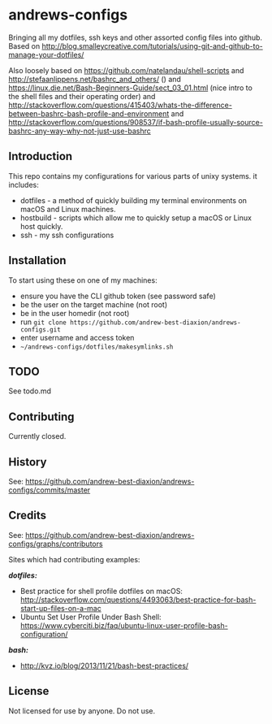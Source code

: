 # andrews-configs
Bringing all my dotfiles, ssh keys and other assorted config files into github.
Based on http://blog.smalleycreative.com/tutorials/using-git-and-github-to-manage-your-dotfiles/

Also loosely based on https://github.com/natelandau/shell-scripts
and http://stefaanlippens.net/bashrc_and_others/ ()
and https://linux.die.net/Bash-Beginners-Guide/sect_03_01.html (nice intro to the shell files and their operating order)
and http://stackoverflow.com/questions/415403/whats-the-difference-between-bashrc-bash-profile-and-environment
and http://stackoverflow.com/questions/908537/if-bash-profile-usually-source-bashrc-any-way-why-not-just-use-bashrc

## Introduction
This repo contains my configurations for various parts of unixy systems. it includes:
* dotfiles - a method of quickly building my terminal environments on macOS and Linux machines.
* hostbuild - scripts which allow me to quickly setup a macOS or Linux host quickly.
* ssh - my ssh configurations

## Installation
To start using these on one of my machines:
- ensure you have the CLI github token (see password safe)
- be the user on the target machine (not root)
- be in the user homedir (not root)
- run `git clone https://github.com/andrew-best-diaxion/andrews-configs.git`
- enter username and access token
- `~/andrews-configs/dotfiles/makesymlinks.sh`

## TODO
See todo.md

## Contributing
Currently closed.

## History
See: https://github.com/andrew-best-diaxion/andrews-configs/commits/master

## Credits
See: https://github.com/andrew-best-diaxion/andrews-configs/graphs/contributors

Sites which had contributing examples:

***dotfiles:***
* Best practice for shell profile dotfiles on macOS: http://stackoverflow.com/questions/4493063/best-practice-for-bash-start-up-files-on-a-mac
* Ubuntu Set User Profile Under Bash Shell: https://www.cyberciti.biz/faq/ubuntu-linux-user-profile-bash-configuration/



***bash:***
* http://kvz.io/blog/2013/11/21/bash-best-practices/

## License
Not licensed for use by anyone.
Do not use.
